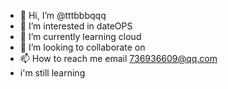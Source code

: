- 👋 Hi, I’m @tttbbbqqq
- 👀 I’m interested in dateOPS
- 🌱 I’m currently learning cloud
- 💞️ I’m looking to collaborate on 
- 📫 How to reach me email 736936609@qq.com
- i'm still learning 
<!---
tttbbbqqq/tttbbbqqq is a ✨ special ✨ repository because its `README.md` (this file) appears on your GitHub profile.
You can click the Preview link to take a look at your changes.
--->
